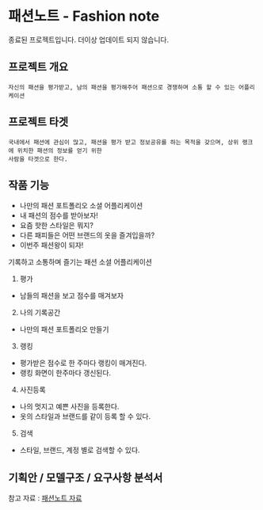 # 패션노트 - Fashion note
종료된 프로젝트입니다. 더이상 업데이트 되지 않습니다.

## 프로젝트 개요

~~~
자신의 패션을 평가받고, 남의 패션을 평가해주어 패션으로 경쟁하며 소통 할 수 있는 어플리케이션
~~~

## 프로젝트 타겟

~~~
국내에서 패션에 관심이 많고, 패션을 평가 받고 정보공유를 하는 목적을 갖으며, 상위 랭크에 위치한 패션의 정보를 얻기 위한
사람을 타겟으로 한다.
~~~

## 작품 기능

- 나만의 패션 포트폴리오 소셜 어플리케이션
- 내 패션의 점수를 받아보자!
- 요즘 핫한 스타일은 뭐지?
- 다른 패피들은 어떤 브랜드의 옷을 즐겨입을까?
- 이번주 패션왕이 되자!

기록하고 소통하며 즐기는 패션 소셜 어플리케이션

1. 평가

  - 남들의 패션을 보고 점수를 매겨보자

2. 나의 기록공간

  - 나만의 패션 포트폴리오 만들기

3. 랭킹

  - 평가받은 점수로 한 주마다 랭킹이 매겨진다.
  - 랭킹 화면이 한주마다 갱신된다.

4. 사진등록

  - 나의 멋지고 예쁜 사진을 등록한다.
  - 옷의 스타일과 브랜드를 같이 등록 할 수 있다.

5. 검색

  - 스타일, 브랜드, 계정 별로 검색할 수 있다.

## 기획안 / 모델구조 / 요구사항 분석서

참고 자료 : [패션노트 자료](https://github.com/Sangmeebee/FashionPeople/tree/master/FashionPeople%20%EC%9E%90%EB%A3%8C)
